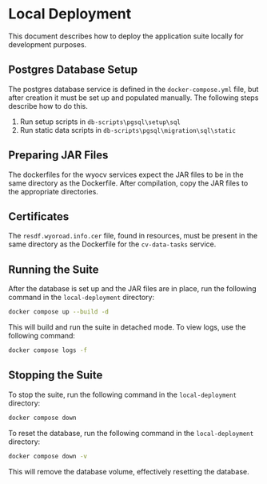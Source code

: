 # Local Deployment
This document describes how to deploy the application suite locally for development purposes.

## Postgres Database Setup
The postgres database service is defined in the `docker-compose.yml` file, but after creation it must be set up and populated manually. The following steps describe how to do this.

1. Run setup scripts in `db-scripts\pgsql\setup\sql`
2. Run static data scripts in `db-scripts\pgsql\migration\sql\static`

## Preparing JAR Files
The dockerfiles for the wyocv services expect the JAR files to be in the same directory as the Dockerfile. After compilation, copy the JAR files to the appropriate directories.

## Certificates
The `resdf.wyoroad.info.cer` file, found in resources, must be present in the same directory as the Dockerfile for the `cv-data-tasks` service.

## Running the Suite
After the database is set up and the JAR files are in place, run the following command in the `local-deployment` directory:

```bash
docker compose up --build -d
```

This will build and run the suite in detached mode. To view logs, use the following command:

```bash
docker compose logs -f
```

## Stopping the Suite
To stop the suite, run the following command in the `local-deployment` directory:

```bash
docker compose down
```

To reset the database, run the following command in the `local-deployment` directory:

```bash
docker compose down -v
```

This will remove the database volume, effectively resetting the database.